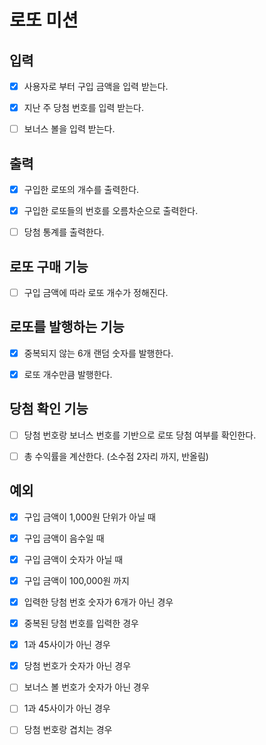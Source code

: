 # 로또 미션

## 입력
- [x] 사용자로 부터 구입 금액을 입력 받는다.
- [x] 지난 주 당첨 번호를 입력 받는다.
- [ ] 보너스 볼을 입력 받는다.


## 출력
- [x] 구입한 로또의 개수를 출력한다.
- [x] 구입한 로또들의 번호를 오름차순으로 출력한다.
- [ ] 당첨 통계를 출력한다.


## 로또 구매 기능
- [ ] 구입 금액에 따라 로또 개수가 정해진다.


## 로또를 발행하는 기능
- [x] 중복되지 않는 6개 랜덤 숫자를 발행한다.
- [x] 로또 개수만큼 발행한다.


## 당첨 확인 기능
- [ ] 당첨 번호랑 보너스 번호를 기반으로 로또 당첨 여부를 확인한다.
- [ ] 총 수익률을 계산한다. (소수점 2자리 까지, 반올림)


## 예외
- [x] 구입 금액이 1,000원 단위가 아닐 때
- [x] 구입 금액이 음수일 때
- [x] 구입 금액이 숫자가 아닐 때
- [x] 구입 금액이 100,000원 까지

- [x] 입력한 당첨 번호 숫자가 6개가 아닌 경우
- [x] 중복된 당첨 번호를 입력한 경우
- [x] 1과 45사이가 아닌 경우
- [x] 당첨 번호가 숫자가 아닌 경우

- [ ] 보너스 볼 번호가 숫자가 아닌 경우
- [ ] 1과 45사이가 아닌 경우
- [ ] 당첨 번호랑 겹치는 경우